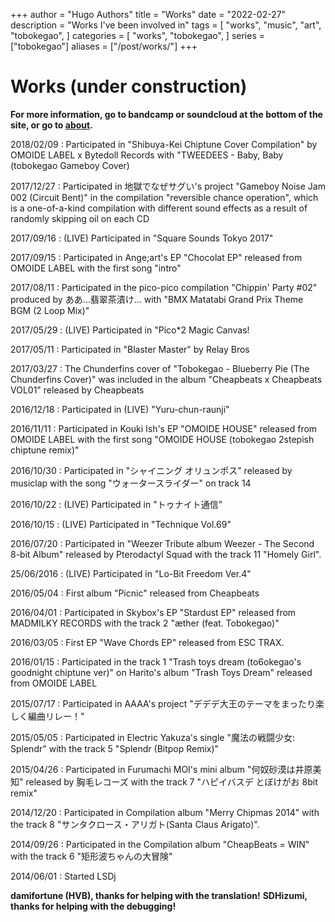 +++
author = "Hugo Authors"
title = "Works"
date = "2022-02-27"
description = "Works I've been involved in"
tags = [
    "works",
    "music",
    "art",
    "tobokegao",
]
categories = [
    "works",
    "tobokegao",
]
series = ["tobokegao"]
aliases = ["/post/works/"]
+++

# Works (under construction)

**For more information, go to bandcamp or soundcloud at the bottom of the site, or go to [about](https://tobokegao.github.io/about/).**

2018/02/09 : Participated in "Shibuya-Kei Chiptune Cover Compilation" by OMOIDE LABEL x Bytedoll Records with "TWEEDEES - Baby, Baby (tobokegao Gameboy Cover)

2017/12/27 : Participated in 地獄でなぜサグい's project "Gameboy Noise Jam 002 (Circuit Bent)" in the compilation "reversible chance operation", which is a one-of-a-kind compilation with different sound effects as a result of randomly skipping oil on each CD

2017/09/16 : (LIVE) Participated in "Square Sounds Tokyo 2017"

2017/09/15 : Participated in Ange;art's EP "Chocolat EP" released from OMOIDE LABEL with the first song "intro"

2017/08/11 : Participated in the pico-pico compilation "Chippin' Party #02" produced by ああ…翡翠茶漬け… with "BMX Matatabi Grand Prix Theme BGM (2 Loop Mix)"

2017/05/29 : (LIVE) Participated in "Pico*2 Magic Canvas!

2017/05/11 : Participated in "Blaster Master" by Relay Bros

2017/03/27 : The Chunderfins cover of "Tobokegao - Blueberry Pie (The Chunderfins Cover)" was included in the album "Cheapbeats x Cheapbeats VOL01" released by Cheapbeats

2016/12/18 : Participated in (LIVE) "Yuru-chun-raunji"

2016/11/11 : Participated in Kouki Ish's EP "OMOIDE HOUSE" released from OMOIDE LABEL with the first song "OMOIDE HOUSE (tobokegao 2stepish chiptune remix)"

2016/10/30 : Participated in "シャイニング オリュンポス" released by musiclap with the song "ウォータースライダー" on track 14

2016/10/22 : (LIVE) Participated in "トゥナイト通信"

2016/10/15 : (LIVE) Participated in "Technique Vol.69"

2016/07/20 : Participated in "Weezer Tribute album Weezer - The Second 8-bit Album" released by Pterodactyl Squad with the track 11 "Homely Girl".

25/06/2016 : (LIVE) Participated in "Lo-Bit Freedom Ver.4"

2016/05/04 : First album "Picnic" released from Cheapbeats

2016/04/01 : Participated in Skybox's EP "Stardust EP" released from MADMILKY RECORDS with the track 2 "æther (feat. Tobokegao)"

2016/03/05 : First EP "Wave Chords EP" released from ESC TRAX.

2016/01/15 : Participated in the track 1 "Trash toys dream (to6okegao's goodnight chiptune ver)" on Harito's album "Trash Toys Dream" released from OMOIDE LABEL

2015/07/17 : Participated in AAAA's project "デデデ大王のテーマをまったり楽しく編曲リレー！"

2015/05/05 : Participated in Electric Yakuza's single "魔法の戦闘少女: Splendr" with the track 5 "Splendr (Bitpop Remix)"

2015/04/26 : Participated in Furumachi MOI's mini album "何奴砂漠は井原美知" released by 胸毛レコーズ with the track 7 "ハピイバスデ とぼけがお 8bit remix"

2014/12/20 : Participated in Compilation album "Merry Chipmas 2014" with the track 8 "サンタクロース・アリガト(Santa Claus Arigato)".

2014/09/26 : Participated in the Compilation album "CheapBeats = WIN" with the track 6 "矩形波ちゃんの大冒険"

2014/06/01 : Started LSDj

**damifortune (HVB), thanks for helping with the translation!**
**SDHizumi, thanks for helping with the debugging!**